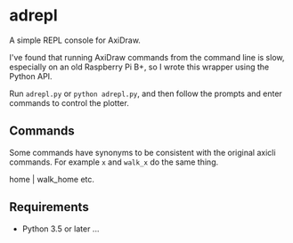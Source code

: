 # adrepl

A simple REPL console for AxiDraw.

I've found that running AxiDraw commands from the command line is slow,
especially on an old Raspberry Pi B+,
so I wrote this wrapper using the Python API.

Run ```adrepl.py``` or ```python adrepl.py```, and then 
follow the prompts and enter commands to control the plotter.

## Commands

Some commands have synonyms to be consistent with the original axicli commands.  For example `x` and `walk_x` do the same thing.

home | walk_home
etc.

## Requirements

* Python 3.5 or later
...
